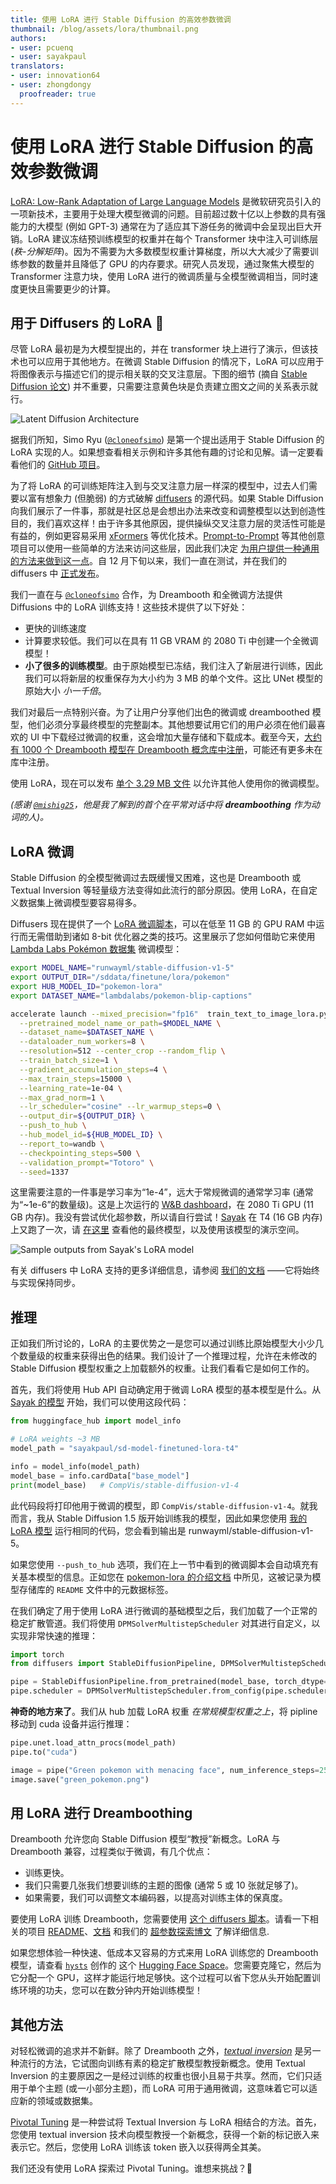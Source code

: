 ```yaml
---
title: 使用 LoRA 进行 Stable Diffusion 的高效参数微调
thumbnail: /blog/assets/lora/thumbnail.png
authors:
- user: pcuenq
- user: sayakpaul
translators:
- user: innovation64
- user: zhongdongy
  proofreader: true
---
```


# 使用 LoRA 进行 Stable Diffusion 的高效参数微调

<!-- {blog_metadata} -->
<!-- {authors} -->

[LoRA: Low-Rank Adaptation of Large Language Models](https://arxiv.org/abs/2106.09685) 是微软研究员引入的一项新技术，主要用于处理大模型微调的问题。目前超过数十亿以上参数的具有强能力的大模型 (例如 GPT-3) 通常在为了适应其下游任务的微调中会呈现出巨大开销。LoRA 建议冻结预训练模型的权重并在每个 Transformer 块中注入可训练层 (*秩-分解矩阵*)。因为不需要为大多数模型权重计算梯度，所以大大减少了需要训练参数的数量并且降低了 GPU 的内存要求。研究人员发现，通过聚焦大模型的 Transformer 注意力块，使用 LoRA 进行的微调质量与全模型微调相当，同时速度更快且需要更少的计算。

## 用于 Diffusers 的 LoRA 🧨

尽管 LoRA 最初是为大模型提出的，并在 transformer 块上进行了演示，但该技术也可以应用于其他地方。在微调 Stable Diffusion 的情况下，LoRA 可以应用于将图像表示与描述它们的提示相关联的交叉注意层。下图的细节 (摘自 [Stable Diffusion 论文](https://arxiv.org/abs/2112.10752)) 并不重要，只需要注意黄色块是负责建立图文之间的关系表示就行。

![Latent Diffusion Architecture](https://huggingface.co/datasets/huggingface/documentation-images/resolve/main/blog/lora-assets/latent-diffusion.png)

据我们所知，Simo Ryu ([`@cloneofsimo`](https://github.com/cloneofsimo)) 是第一个提出适用于 Stable Diffusion 的 LoRA 实现的人。如果想查看相关示例和许多其他有趣的讨论和见解。请一定要看看他们的 [GitHub 项目](https://github.com/cloneofsimo/lora)。

为了将 LoRA 的可训练矩阵注入到与交叉注意力层一样深的模型中，过去人们需要以富有想象力 (但脆弱) 的方式破解 [diffusers](https://github.com/huggingface/diffusers) 的源代码。如果 Stable Diffusion 向我们展示了一件事，那就是社区总是会想出办法来改变和调整模型以达到创造性目的，我们喜欢这样！由于许多其他原因，提供操纵交叉注意力层的灵活性可能是有益的，例如更容易采用 [xFormers](https://github.com/facebookresearch/xformers) 等优化技术。[Prompt-to-Prompt](https://arxiv.org/abs/2208.01626) 等其他创意项目可以使用一些简单的方法来访问这些层，因此我们决定 [为用户提供一种通用的方法来做到这一点](https://github.com/huggingface/diffusers/pull/1639)。自 12 月下旬以来，我们一直在测试，并在我们的 diffusers 中 [正式发布](https://github.com/huggingface/diffusers/releases/tag/v0.12.0)。

我们一直在与 [`@cloneofsimo`](https://github.com/cloneofsimo) 合作，为 Dreambooth 和全微调方法提供 Diffusions 中的 LoRA 训练支持！这些技术提供了以下好处：

- 更快的训练速度
- 计算要求较低。我们可以在具有 11 GB VRAM 的 2080 Ti 中创建一个全微调模型！
- **小了很多的训练模型**。由于原始模型已冻结，我们注入了新层进行训练，因此我们可以将新层的权重保存为大小约为 3 MB 的单个文件。这比 UNet 模型的原始大小 *小一千倍*。

我们对最后一点特别兴奋。为了让用户分享他们出色的微调或 dreamboothed 模型，他们必须分享最终模型的完整副本。其他想要试用它们的用户必须在他们最喜欢的 UI 中下载经过微调的权重，这会增加大量存储和下载成本。截至今天，[大约有 1000 个 Dreambooth 模型在 Dreambooth 概念库中注册](https://huggingface.co/sd-dreambooth-library)，可能还有更多未在库中注册。

使用 LoRA，现在可以发布 [单个 3.29 MB 文件](https://huggingface.co/sayakpaul/sd-model-finetuned-lora-t4/blob/main/pytorch_lora_weights.bin) 以允许其他人使用你的微调模型。

*(感谢 [`@mishig25`](https://github.com/mishig25)，他是我了解到的首个在平常对话中将 **dreamboothing** 作为动词的人)。*

## LoRA 微调

Stable Diffusion 的全模型微调过去既缓慢又困难，这也是 Dreambooth 或 Textual Inversion 等轻量级方法变得如此流行的部分原因。使用 LoRA，在自定义数据集上微调模型要容易得多。

Diffusers 现在提供了一个 [LoRA 微调脚本](https://github.com/huggingface/diffusers/blob/main/examples/text_to_image/train_text_to_image_lora.py)，可以在低至 11 GB 的 GPU RAM 中运行而无需借助到诸如 8-bit 优化器之类的技巧。这里展示了您如何借助它来使用 [Lambda Labs Pokémon 数据集](https://huggingface.co/datasets/lambdalabs/pokemon-blip-captions) 微调模型：

```bash
export MODEL_NAME="runwayml/stable-diffusion-v1-5"
export OUTPUT_DIR="/sddata/finetune/lora/pokemon"
export HUB_MODEL_ID="pokemon-lora"
export DATASET_NAME="lambdalabs/pokemon-blip-captions"

accelerate launch --mixed_precision="fp16"  train_text_to_image_lora.py \
  --pretrained_model_name_or_path=$MODEL_NAME \
  --dataset_name=$DATASET_NAME \
  --dataloader_num_workers=8 \
  --resolution=512 --center_crop --random_flip \
  --train_batch_size=1 \
  --gradient_accumulation_steps=4 \
  --max_train_steps=15000 \
  --learning_rate=1e-04 \
  --max_grad_norm=1 \
  --lr_scheduler="cosine" --lr_warmup_steps=0 \
  --output_dir=${OUTPUT_DIR} \
  --push_to_hub \
  --hub_model_id=${HUB_MODEL_ID} \
  --report_to=wandb \
  --checkpointing_steps=500 \
  --validation_prompt="Totoro" \
  --seed=1337
```

这里需要注意的一件事是学习率为“1e-4”，远大于常规微调的通常学习率 (通常为“~1e-6”的数量级)。这是上次运行的 [W&B dashboard](https://wandb.ai/pcuenq/text2image-fine-tune/runs/b4k1w0tn?workspace=user-pcuenq)，在 2080 Ti GPU (11 GB 内存)。我没有尝试优化超参数，所以请自行尝试！[Sayak](https://huggingface.co/sayakpaul) 在 T4 (16 GB 内存) 上又跑了一次，请 [在这里](https://huggingface.co/spaces/pcuenq/lora-pokemon) 查看他的最终模型，以及使用该模型的演示空间。

![Sample outputs from Sayak's LoRA model](https://huggingface.co/datasets/huggingface/documentation-images/resolve/main/blog/lora-assets/sayak-pokemon-collage.png)

有关 diffusers 中 LoRA 支持的更多详细信息，请参阅 [我们的文档](https://huggingface.co/docs/diffusers/main/en/training/lora) ——它将始终与实现保持同步。

## 推理

正如我们所讨论的，LoRA 的主要优势之一是您可以通过训练比原始模型大小少几个数量级的权重来获得出色的结果。我们设计了一个推理过程，允许在未修改的 Stable Diffusion 模型权重之上加载额外的权重。让我们看看它是如何工作的。

首先，我们将使用 Hub API 自动确定用于微调 LoRA 模型的基本模型是什么。从 [Sayak 的模型](https://huggingface.co/sayakpaul/sd-model-finetuned-lora-t4) 开始，我们可以使用这段代码：

```Python
from huggingface_hub import model_info

# LoRA weights ~3 MB
model_path = "sayakpaul/sd-model-finetuned-lora-t4"

info = model_info(model_path)
model_base = info.cardData["base_model"]
print(model_base)   # CompVis/stable-diffusion-v1-4
```
此代码段将打印他用于微调的模型，即 `CompVis/stable-diffusion-v1-4`。就我而言，我从 Stable Diffusion 1.5 版开始训练我的模型，因此如果您使用 [我的 LoRA 模型](https://huggingface.co/pcuenq/pokemon-lora) 运行相同的代码，您会看到输出是 runwayml/stable-diffusion-v1-5。

如果您使用 `--push_to_hub` 选项，我们在上一节中看到的微调脚本会自动填充有关基本模型的信息。正如您在 [pokemon-lora 的介绍文档](https://huggingface.co/pcuenq/pokemon-lora/blob/main/README.md) 中所见，这被记录为模型存储库的 `README` 文件中的元数据标签。

在我们确定了用于使用 LoRA 进行微调的基础模型之后，我们加载了一个正常的稳定扩散管道。我们将使用 `DPMSolverMultistepScheduler` 对其进行自定义，以实现非常快速的推理：

```Python
import torch
from diffusers import StableDiffusionPipeline, DPMSolverMultistepScheduler

pipe = StableDiffusionPipeline.from_pretrained(model_base, torch_dtype=torch.float16)
pipe.scheduler = DPMSolverMultistepScheduler.from_config(pipe.scheduler.config)
```

**神奇的地方来了**。我们从 hub 加载 LoRA 权重 *在常规模型权重之上*，将 pipline 移动到 cuda 设备并运行推理：

```Python
pipe.unet.load_attn_procs(model_path)
pipe.to("cuda")

image = pipe("Green pokemon with menacing face", num_inference_steps=25).images[0]
image.save("green_pokemon.png")
```

## 用 LoRA 进行 Dreamboothing

Dreambooth 允许您向 Stable Diffusion 模型“教授”新概念。LoRA 与 Dreambooth 兼容，过程类似于微调，有几个优点：

- 训练更快。
- 我们只需要几张我们想要训练的主题的图像 (通常 5 或 10 张就足够了)。
- 如果需要，我们可以调整文本编码器，以提高对训练主体的保真度。

要使用 LoRA 训练 Dreambooth，您需要使用 [这个 diffusers 脚本](https://github.com/huggingface/diffusers/blob/main/examples/dreambooth/train_dreambooth_lora.py)。请看一下相关的项目 [README](https://github.com/huggingface/diffusers/tree/main/examples/dreambooth#training-with-low-rank-adaptation-of-large-language-models-lora)、[文档](https://huggingface.co/docs/diffusers/main/en/training/lora) 和我们的 [超参数探索博文](https://huggingface.co/blog/dreambooth) 了解详细信息.

如果您想体验一种快速、低成本又容易的方式来用 LoRA 训练您的 Dreambooth 模型，请查看 [`hysts`](https://twitter.com/hysts12321) 创作的 这个 [Hugging Face Space](https://huggingface.co/spaces/lora-library/LoRA-DreamBooth-Training-UI)。您需要克隆它，然后为它分配一个 GPU，这样才能运行地足够快。这个过程可以省下您从头开始配置训练环境的功夫，您可以在数分钟内开始训练模型！

## 其他方法

对轻松微调的追求并不新鲜。除了 Dreambooth 之外，[_textual inversion_](https://huggingface.co/docs/diffusers/main/en/training/text_inversion) 是另一种流行的方法，它试图向训练有素的稳定扩散模型教授新概念。使用 Textual Inversion 的主要原因之一是经过训练的权重也很小且易于共享。然而，它们只适用于单个主题 (或一小部分主题)，而 LoRA 可用于通用微调，这意味着它可以适应新的领域或数据集。

[Pivotal Tuning](https://arxiv.org/abs/2106.05744) 是一种尝试将 Textual Inversion 与 LoRA 相结合的方法。首先，您使用 textual inversion 技术向模型教授一个新概念，获得一个新的标记嵌入来表示它。然后，您使用 LoRA 训练该 token 嵌入以获得两全其美。

我们还没有使用 LoRA 探索过 Pivotal Tuning。谁想来挑战？🤗

